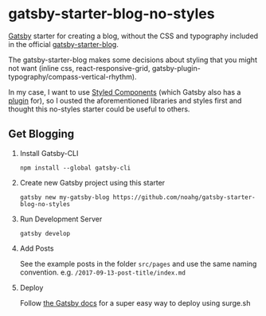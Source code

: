 # gatsby-starter-blog-no-styles
[Gatsby](https://www.gatsbyjs.org/) starter for creating a blog, without the CSS and typography included in the official [gatsby-starter-blog](https://github.com/gatsbyjs/gatsby-starter-blog).

The gatsby-starter-blog makes some decisions about styling that you might not want (inline css, react-responsive-grid, gatsby-plugin-typography/compass-vertical-rhythm). 

In my case, I want to use [Styled Components](https://www.styled-components.com/) (which Gatsby also has a [plugin](https://github.com/gatsbyjs/gatsby/tree/master/packages/gatsby-plugin-styled-components) for), so I ousted the aforementioned libraries and styles first and thought this no-styles starter could be useful to others.

## Get Blogging

1) Install Gatsby-CLI

    `npm install --global gatsby-cli`

2) Create new Gatsby project using this starter

    `gatsby new my-gatsby-blog https://github.com/noahg/gatsby-starter-blog-no-styles`

3) Run Development Server

    `gatsby develop`

4) Add Posts
    
    See the example posts in the folder `src/pages` and use the same naming convention. e.g. `/2017-09-13-post-title/index.md`

5) Deploy

    Follow [the Gatsby docs](https://www.gatsbyjs.org/tutorial/part-one/#deploying-gatsbyjs-websites-on-the-web) for a super easy way to deploy using surge.sh  
    




